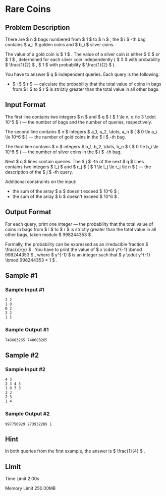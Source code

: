 # Rare Coins

## Problem Description

There are $ n $ bags numbered from $ 1 $ to $ n $ , the $ i $ -th bag contains $ a_i $ golden coins and $ b_i $ silver coins.

The value of a gold coin is $ 1 $ . The value of a silver coin is either $ 0 $ or $ 1 $ , determined for each silver coin independently ( $ 0 $ with probability $ \frac{1}{2} $ , $ 1 $ with probability $ \frac{1}{2} $ ).

You have to answer $ q $ independent queries. Each query is the following:

- $ l $ $ r $ — calculate the probability that the total value of coins in bags from $ l $ to $ r $ is strictly greater than the total value in all other bags.

## Input Format

The first line contains two integers $ n $ and $ q $ ( $ 1 \le n, q \le 3 \cdot 10^5 $ ) — the number of bags and the number of queries, respectively.

The second line contains $ n $ integers $ a_1, a_2, \dots, a_n $ ( $ 0 \le a_i \le 10^6 $ ) — the number of gold coins in the $ i $ -th bag.

The third line contains $ n $ integers $ b_1, b_2, \dots, b_n $ ( $ 0 \le b_i \le 10^6 $ ) — the number of silver coins in the $ i $ -th bag.

Next $ q $ lines contain queries. The $ j $ -th of the next $ q $ lines contains two integers $ l_j $ and $ r_j $ ( $ 1 \le l_j \le r_j \le n $ ) — the description of the $ j $ -th query.

Additional constraints on the input:

- the sum of the array $ a $ doesn't exceed $ 10^6 $ ;
- the sum of the array $ b $ doesn't exceed $ 10^6 $ .

## Output Format

For each query, print one integer — the probability that the total value of coins in bags from $ l $ to $ r $ is strictly greater than the total value in all other bags, taken modulo $ 998244353 $ .

Formally, the probability can be expressed as an irreducible fraction $ \frac{x}{y} $ . You have to print the value of $ x \cdot y^{-1} \bmod 998244353 $ , where $ y^{-1} $ is an integer such that $ y \cdot y^{-1} \bmod 998244353 = 1 $ .

## Sample #1

### Sample Input #1

```
2 2
1 0
0 2
2 2
1 1
```

### Sample Output #1

```
748683265 748683265
```

## Sample #2

### Sample Input #2

```
4 3
2 3 4 5
1 0 7 3
3 3
2 3
1 4
```

### Sample Output #2

```
997756929 273932289 1
```

## Hint

In both queries from the first example, the answer is $ \frac{1}{4} $ .

## Limit



Time Limit
2.00s

Memory Limit
250.00MB